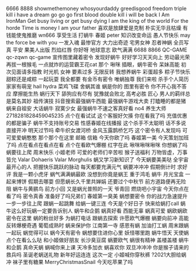 6666
8888
showmethemoney
whosyourdaddy
greedisgood
freedom
triple kill
i have a dream
go go go
first blood
double kill
i will be back
I Am IronMan
Get busy living or get busy dying
I am the king of the world
For the horde
Time is money
I am your father
喜欢是放肆爱是克制
朴实无华且枯燥
有钱能使鬼推磨
wn666
享受生活
打蜗牛
春姬
peter
知识改变命运
愚人节快乐
may the force be with you
一发入魂
最惨官方
大力出奇迹
宅男女神
忍者神蜗
全员写真
平安
果美人出版
烈焰红唇
你好呀
地球意志
欧气满满
6688
8866
QC-GAME
qc-zqwn
qc-game
宣传图里藏着密令
发现好蜗牛
好好学习天天向上
劳动最光荣
再拔一根猴毛
一点就炸的运营霸王花cat
那个
啾咪
插眼，蜗牛密令
呆妹高能
初次见面请多指教
时光机
女神
要素过多
无限反转
我想养蜗牛
彩蛋超多
粽子节快乐
甜粽还是咸粽
一起玩耍
我全都要
有金币有密令
唯蜗独尊
我们来啦
杀手个人简历
家家有萌宠
hail hydra
菜鸡飞碟
舍蜗其谁
蜗是你的
图里有密令
你不开心我不答应
摩擦能生热
蜗行天下
舔狗应有尽有
犹豫就会败北
高考必胜
匠心
男人的羁绊总是莫名其妙
祖传演技
抖音搜索最强蜗牛西能
最强蜗牛游戏大卖
打瞌睡的都是猪
蜗来自祖安
大话蜗牛
寂寞少女
最强蜗牛不速之客真好看
no4
养生大师
2718281828459045235
点个在看试试
这个客服好欠揍
你在看我了吗
充值优惠的都是骗子
蜗牛不支持账号交易
性感春姬在线播报
这个杀手不太聪明
话不多说直接开冲
明天过节吗
牵牛织女渡河桥
金风玉露鹊桥乞巧
这个密令有人发现吗
可可爱爱蜗憨憨
那个那个在这里
邮箱
信箱
今天你欧了吗
春姬第一美
今天策划加班了吗
点在看点在看点在看
点个在看欧气爆棚
红字在此
啾咪啾咪啾咪
你想蜗了吗
蜗要往上爬
周末快乐
小姬老师
可爱的老师们辛苦啦
猴子送福利
万物皆虚，万事皆允
Valar Dohaeris
Valar Morghulis
蜗又学习新知识了
今天蜗要美美哒
全宇宙最开心的人
把握快乐跳跃的脉动
每天都要充满元气
蜗要冲冲冲
假期倒计时
求好评
我是一颗小虎牙
蜗气满满蜗最欧
没想到你竟是蜗王
重于鸿毛
蜗牛
月光宝盒
一起来博饼
假期去哪耍
但愿蜗长久千里共婵娟
还要过个中秋节
前方道路便再无险阻
蜗牛与黄鹂鸟
前方小回
又是蜗光普照的一天
爷青回
燃烧吧小宇宙
今天你点在看了吗
密令真香
准备好了吗兄弟们
春姬第一臭美
蜗想要密令
你的战力急速提升
一步一步往上爬
跟蜗一起跳舞
给蜗一键三连
今天是个好日子
快来给蜗打call
蜗牛这么好玩蜗一定要告诉别人
蜗牛和企鹅
蜗真好看
西能无辜
蜗真可爱
蜗欧蜗欧
密令在这里
蜗的粉丝好多
为蜗打电话
跟蜗去探索
许愿欧气爆棚
蜗要向前冲
高能反转爆梗奇遇
葡萄成熟时
蜗来保护你
江南第一寺
感恩有蜗
加油打工蜗
周末跟蜗一起玩
蜗觉得可以
蜗今天有密令
蜗想要住进你心里
妖怪哪里跑
蜗牛悟天
天使蜗
点个在看么么哒
和小姬做好朋友
长沙臭豆腐
蜗要欧气
蜗很有精神
盖楼盖楼
蜗牛和企鹅
真命天蜗
蜗喊你来上课
天冷多加衣
蜗喜欢你
双旦冲冲冲
你是猴子请来的救兵吗
圣诞老蜗送礼物
新年好运连连
这次一定
小姬喊你穿秋裤
?2021大胆给蜗冲
袜子里有糖果
MerryChristmasSnail
今天吃苹果了吗